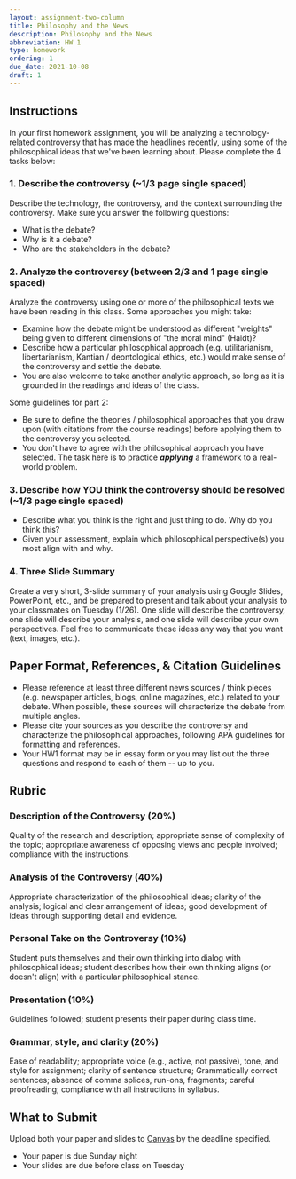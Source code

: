```yaml
---
layout: assignment-two-column
title: Philosophy and the News
description: Philosophy and the News
abbreviation: HW 1
type: homework
ordering: 1
due_date: 2021-10-08
draft: 1
---
```


## Instructions
In your first homework assignment, you will be analyzing a technology-related controversy that has made the headlines recently, using some of the philosophical ideas that we've been learning about. Please complete the 4 tasks below:

### 1. Describe the controversy (~1/3 page single spaced) 
Describe the technology, the controversy, and the context surrounding the controversy. Make sure you answer the following questions:

* What is the debate?
* Why is it a debate?
* Who are the stakeholders in the debate?

### 2. Analyze the controversy (between 2/3 and 1 page single spaced) 
Analyze the controversy using one or more of the philosophical texts we have been reading in this class. Some approaches you might take:

* Examine how the debate might be understood as different "weights" being given to different dimensions of "the moral mind" (Haidt)?
* Describe how a particular philosophical approach (e.g. utilitarianism, libertarianism, Kantian / deontological ethics, etc.) would make sense of the controversy and settle the debate.
* You are also welcome to take another analytic approach, so long as it is grounded in the readings and ideas of the class.

Some guidelines for part 2:

* Be sure to define the theories / philosophical approaches that you draw upon (with citations from the course readings) before applying them to the controversy you selected.
* You don't have to agree with the philosophical approach you have selected. The task here is to practice ***applying*** a framework to a real-world problem.

### 3. Describe how YOU think the controversy should be resolved (~1/3 page single spaced) 

* Describe what you think is the right and just thing to do. Why do you think this?
* Given your assessment, explain which philosophical perspective(s) you most align with and why.

### 4. Three Slide Summary
Create a very short, 3-slide summary of your analysis using Google Slides, PowerPoint, etc., and be prepared to present and talk about your analysis to your classmates on Tuesday (1/26). One slide will describe the controversy, one slide will describe your analysis, and one slide will describe your own perspectives. Feel free to communicate these ideas any way that you want (text, images, etc.). 

## Paper Format, References, & Citation Guidelines
* Please reference at least three different news sources / think pieces (e.g. newspaper articles, blogs, online magazines, etc.) related to your debate. When possible, these sources will characterize the debate from multiple angles.
* Please cite your sources as you describe the controversy and characterize the philosophical approaches, following APA guidelines for formatting and references. 
* Your HW1 format may be in essay form or you may list out the three questions and respond to each of them -- up to you.

## Rubric
### Description of the Controversy (20%)
Quality of the research and description; appropriate sense of complexity of the topic; appropriate awareness of opposing views and people involved; compliance with the instructions.

### Analysis of the Controversy (40%)
Appropriate characterization of the philosophical ideas; clarity of the analysis; logical and clear arrangement of ideas; good development of ideas through supporting detail and evidence.

### Personal Take on the Controversy (10%)
Student puts themselves and their own thinking into dialog with philosophical ideas; student describes how their own thinking aligns (or doesn't align) with a particular philosophical stance.

### Presentation (10%) 
Guidelines followed; student presents their paper during class time.

### Grammar, style, and clarity (20%)
Ease of readability; appropriate voice (e.g., active, not passive), tone, and style for assignment; clarity of sentence structure; Grammatically correct sentences; absence of comma splices, run-ons, fragments; careful proofreading; compliance with all instructions in syllabus.

## What to Submit
Upload both your paper and slides to <a href="https://canvas.northwestern.edu/courses/130544/assignments/846286" target="_blank">Canvas</a> by the deadline specified.
* Your paper is due Sunday night
* Your slides are due before class on Tuesday